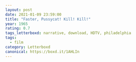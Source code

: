 ```yaml
---
layout: post 
date: 2021-01-09 23:59:00
title: "Faster, Pussycat! Kill! Kill!"
year: 1965
rating: 0.7
tags_letterboxd: narrative, download, HDTV, philadelphia
tags:
  - film
category: Letterboxd
canonical: https://boxd.it/1AHLIn
---
```

